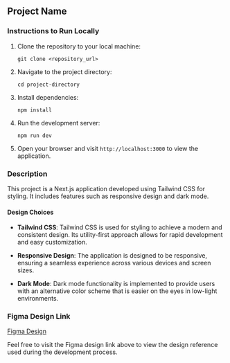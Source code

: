 ## Project Name

### Instructions to Run Locally

1. Clone the repository to your local machine:
   ```
   git clone <repository_url>
   ```

2. Navigate to the project directory:
   ```
   cd project-directory
   ```

3. Install dependencies:
   ```
   npm install
   ```

4. Run the development server:
   ```
   npm run dev
   ```

5. Open your browser and visit `http://localhost:3000` to view the application.

### Description

This project is a Next.js application developed using Tailwind CSS for styling. It includes features such as responsive design and dark mode.

#### Design Choices

- **Tailwind CSS**: Tailwind CSS is used for styling to achieve a modern and consistent design. Its utility-first approach allows for rapid development and easy customization.

- **Responsive Design**: The application is designed to be responsive, ensuring a seamless experience across various devices and screen sizes.

- **Dark Mode**: Dark mode functionality is implemented to provide users with an alternative color scheme that is easier on the eyes in low-light environments.

### Figma Design Link

[Figma Design](https://www.figma.com/design/Xo4iLSkFXzfdwL7PmZlN3l/App-Landing-Page-Finance-Bank-Money-(Community)?node-id=101-79&t=YXfqWwiyagMrYh48-0)

Feel free to visit the Figma design link above to view the design reference used during the development process.
